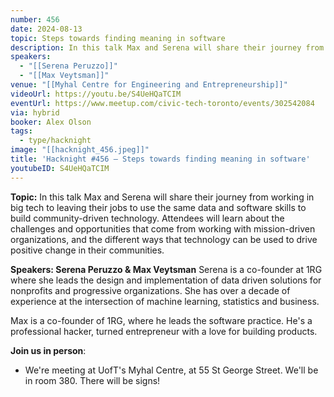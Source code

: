 ```yaml
---
number: 456
date: 2024-08-13
topic: Steps towards finding meaning in software
description: In this talk Max and Serena will share their journey from working in big tech to leaving their jobs to use the same data and software skills to build community-driven technology. Attendees will learn about the challenges and opportunities that come from working with mission-driven organizations, and the different ways that technology can be used to drive positive change in their communities.
speakers:
  - "[[Serena Peruzzo]]"
  - "[[Max Veytsman]]"
venue: "[[Myhal Centre for Engineering and Entrepreneurship]]"
videoUrl: https://youtu.be/S4UeHQaTCIM
eventUrl: https://www.meetup.com/civic-tech-toronto/events/302542084
via: hybrid
booker: Alex Olson
tags:
  - type/hacknight
image: "[[hacknight_456.jpeg]]"
title: 'Hacknight #456 – Steps towards finding meaning in software'
youtubeID: S4UeHQaTCIM
---
```


**Topic:** In this talk Max and Serena will share their journey from working in big tech to leaving their jobs to use the same data and software skills to build community-driven technology. Attendees will learn about the challenges and opportunities that come from working with mission-driven organizations, and the different ways that technology can be used to drive positive change in their communities.

**Speakers: Serena Peruzzo & Max Veytsman**
Serena is a co-founder at 1RG where she leads the design and implementation of data driven solutions for nonprofits and progressive organizations. She has over a decade of experience at the intersection of machine learning, statistics and business.

Max is a co-founder of 1RG, where he leads the software practice. He's a professional hacker, turned entrepreneur with a love for building products.

**Join us in person**:

* We're meeting at UofT's Myhal Centre, at 55 St George Street. We'll be in room 380. There will be signs!
